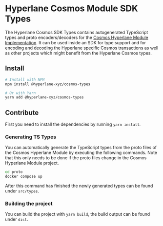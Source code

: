 # Hyperlane Cosmos Module SDK Types

The Hyperlane Cosmos SDK Types contains autogenerated TypeScript types and proto encoders/decoders for the [Cosmos Hyperlane Module Implementation](https://github.com/bcp-innovations/hyperlane-cosmos).
It can be used inside an SDK for type support and for encoding and decoding the Hyperlane specific Cosmos transactions as well as other projects which might benefit from the Hyperlane Cosmos types.

## Install

```bash
# Install with NPM
npm install @hyperlane-xyz/cosmos-types

# Or with Yarn
yarn add @hyperlane-xyz/cosmos-types
```

## Contribute

First you need to install the dependencies by running `yarn install`.

### Generating TS Types

You can automatically generate the TypeScript types from the proto files of the Cosmos Hyperlane Module by executing the following commands. Note that this only needs to be done if the proto files change in the Cosmos Hyperlane Module project.

```bash
cd proto
docker compose up
```

After this command has finished the newly generated types can be found under `src/types`.

### Building the project

You can build the project with `yarn build`, the build output can be found under `dist`.
